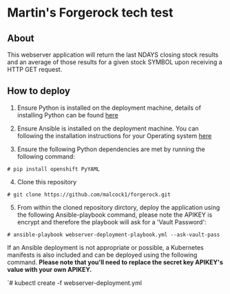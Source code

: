 # Martin's Forgerock tech test

## About

This webserver application will return the last NDAYS closing stock results and an average of those results for a given stock SYMBOL upon receiving a HTTP GET request.

## How to deploy

1. Ensure Python is installed on the deployment machine, details of installing Python can be found [here](https://www.python.org/downloads/)

2. Ensure Ansible is installed on the deployment machine. You can following the installation instructions for your Operating system [here](https://docs.ansible.com/ansible/latest/installation_guide/intro_installation.html)

3. Ensure the following Python dependencies are met by running the following command:

  `# pip install openshift PyYAML`
  
4. Clone this repository

  `# git clone https://github.com/malcock1/forgerock.git`
  
5. From within the cloned repository dirctory, deploy the application using the following Ansible-playbook command, please note the APIKEY is encrypt and therefore the playbook will ask for a 'Vault Password':

  `# ansible-playbook webserver-deployment-playbook.yml --ask-vault-pass`
  

If an Ansible deployment is not appropriate or possible, a Kubernetes manifests is also included and can be deployed using the following command. **Please note that you'll need to replace the secret key APIKEY's value with your own APIKEY.**

`# kubectl create -f webserver-deployment.yml

